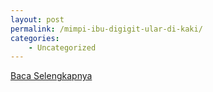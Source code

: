 ```yaml
---
layout: post
permalink: /mimpi-ibu-digigit-ular-di-kaki/
categories:
    - Uncategorized
---
```


[Baca Selengkapnya](/04)